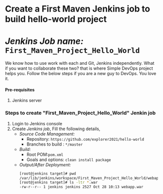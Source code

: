 # Create a First Maven Jenkins job to build hello-world project 
# *Jenkins Job name:* `First_Maven_Project_Hello_World`

We know how to use work with each and Git, Jenkins independently. What if you want to collaborate these two? that is where Simple DevOps project helps you. Follow the below steps if you are a new guy to DevOps. You love it. 


#### Pre-requisites

1. Jenkins server 


### Steps to create "First_Maven_Project_Hello_World" Jenkin job
1. Login to Jenkins console
1. Create *Jenkins job*, Fill the following details,
   - *Source Code Management:*
      - Repository: `https://github.com/explorer2021/hello-world`
      - Branches to build : `*/master`  
   - *Build:*
     - Root POM:`pom.xml`
     - Goals and options: `clean install package`
   - *Output/After Deployment:*
      ```sh
      [root@jenkins target]# pwd
      /var/lib/jenkins/workspace/First_Maven_Project_Hello_World/webapp/target
      [root@jenkins target]# ls -ltr *.war
      -rw-r--r-- 1 jenkins jenkins 2527 Oct 28 10:13 webapp.war
      ```
